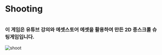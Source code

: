 # Shooting

# <H3>이 게임은 유튜브 강의와 에셋스토어 에셋을 활용하여 만든 2D 종스크롤 슈팅게임입니다. </H3>

![shoot](https://user-images.githubusercontent.com/82301801/145324451-a2af2cd8-4cbd-4cd3-9acc-12ddfff31527.JPG)
